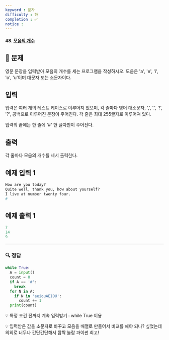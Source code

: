 ```yaml
---
keyword : 문자
difficulty : 하
completion : ✅
notice : 
---
```


#### 48. [모음의 개수](https://www.acmicpc.net/problem/1264)

## 📝 문제

영문 문장을 입력받아 모음의 개수를 세는 프로그램을 작성하시오. 모음은 'a', 'e', 'i', 'o', 'u'이며 대문자 또는 소문자이다.

## 입력

입력은 여러 개의 테스트 케이스로 이루어져 있으며, 각 줄마다 영어 대소문자, ',', '.', '!', '?', 공백으로 이루어진 문장이 주어진다. 각 줄은 최대 255글자로 이루어져 있다.

입력의 끝에는 한 줄에 '#' 한 글자만이 주어진다.

## 출력

각 줄마다 모음의 개수를 세서 출력한다.

## 예제 입력 1

```python
How are you today?
Quite well, thank you, how about yourself?
I live at number twenty four.
#
```

## 예제 출력 1

```python
7
14
9
```

---

### 🔍 정답

```python
while True:
  A = input()
  count = 0
  if A == '#':
    break
  for N in A:
    if N in 'aeiouAEIOU':
      count += 1
  print(count)
```

💡 특정 조건 전까지 계속 입력받기 : while True 이용

💡 입력받은 값을 소문자로 바꾸고 모음을 배열로 만들어서 비교를 해야 되나? 싶었는데 의외로 너무나 간단간단해서 깜짝 놀람 파이썬 최고!